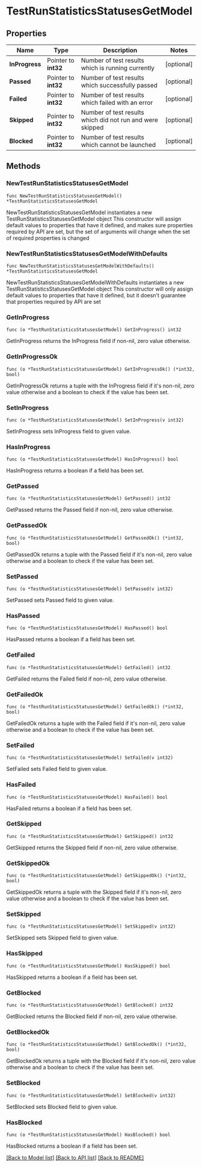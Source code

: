 # TestRunStatisticsStatusesGetModel

## Properties

Name | Type | Description | Notes
------------ | ------------- | ------------- | -------------
**InProgress** | Pointer to **int32** | Number of test results which is running currently | [optional] 
**Passed** | Pointer to **int32** | Number of test results which successfully passed | [optional] 
**Failed** | Pointer to **int32** | Number of test results which failed with an error | [optional] 
**Skipped** | Pointer to **int32** | Number of test results which did not run and were skipped | [optional] 
**Blocked** | Pointer to **int32** | Number of test results which cannot be launched | [optional] 

## Methods

### NewTestRunStatisticsStatusesGetModel

`func NewTestRunStatisticsStatusesGetModel() *TestRunStatisticsStatusesGetModel`

NewTestRunStatisticsStatusesGetModel instantiates a new TestRunStatisticsStatusesGetModel object
This constructor will assign default values to properties that have it defined,
and makes sure properties required by API are set, but the set of arguments
will change when the set of required properties is changed

### NewTestRunStatisticsStatusesGetModelWithDefaults

`func NewTestRunStatisticsStatusesGetModelWithDefaults() *TestRunStatisticsStatusesGetModel`

NewTestRunStatisticsStatusesGetModelWithDefaults instantiates a new TestRunStatisticsStatusesGetModel object
This constructor will only assign default values to properties that have it defined,
but it doesn't guarantee that properties required by API are set

### GetInProgress

`func (o *TestRunStatisticsStatusesGetModel) GetInProgress() int32`

GetInProgress returns the InProgress field if non-nil, zero value otherwise.

### GetInProgressOk

`func (o *TestRunStatisticsStatusesGetModel) GetInProgressOk() (*int32, bool)`

GetInProgressOk returns a tuple with the InProgress field if it's non-nil, zero value otherwise
and a boolean to check if the value has been set.

### SetInProgress

`func (o *TestRunStatisticsStatusesGetModel) SetInProgress(v int32)`

SetInProgress sets InProgress field to given value.

### HasInProgress

`func (o *TestRunStatisticsStatusesGetModel) HasInProgress() bool`

HasInProgress returns a boolean if a field has been set.

### GetPassed

`func (o *TestRunStatisticsStatusesGetModel) GetPassed() int32`

GetPassed returns the Passed field if non-nil, zero value otherwise.

### GetPassedOk

`func (o *TestRunStatisticsStatusesGetModel) GetPassedOk() (*int32, bool)`

GetPassedOk returns a tuple with the Passed field if it's non-nil, zero value otherwise
and a boolean to check if the value has been set.

### SetPassed

`func (o *TestRunStatisticsStatusesGetModel) SetPassed(v int32)`

SetPassed sets Passed field to given value.

### HasPassed

`func (o *TestRunStatisticsStatusesGetModel) HasPassed() bool`

HasPassed returns a boolean if a field has been set.

### GetFailed

`func (o *TestRunStatisticsStatusesGetModel) GetFailed() int32`

GetFailed returns the Failed field if non-nil, zero value otherwise.

### GetFailedOk

`func (o *TestRunStatisticsStatusesGetModel) GetFailedOk() (*int32, bool)`

GetFailedOk returns a tuple with the Failed field if it's non-nil, zero value otherwise
and a boolean to check if the value has been set.

### SetFailed

`func (o *TestRunStatisticsStatusesGetModel) SetFailed(v int32)`

SetFailed sets Failed field to given value.

### HasFailed

`func (o *TestRunStatisticsStatusesGetModel) HasFailed() bool`

HasFailed returns a boolean if a field has been set.

### GetSkipped

`func (o *TestRunStatisticsStatusesGetModel) GetSkipped() int32`

GetSkipped returns the Skipped field if non-nil, zero value otherwise.

### GetSkippedOk

`func (o *TestRunStatisticsStatusesGetModel) GetSkippedOk() (*int32, bool)`

GetSkippedOk returns a tuple with the Skipped field if it's non-nil, zero value otherwise
and a boolean to check if the value has been set.

### SetSkipped

`func (o *TestRunStatisticsStatusesGetModel) SetSkipped(v int32)`

SetSkipped sets Skipped field to given value.

### HasSkipped

`func (o *TestRunStatisticsStatusesGetModel) HasSkipped() bool`

HasSkipped returns a boolean if a field has been set.

### GetBlocked

`func (o *TestRunStatisticsStatusesGetModel) GetBlocked() int32`

GetBlocked returns the Blocked field if non-nil, zero value otherwise.

### GetBlockedOk

`func (o *TestRunStatisticsStatusesGetModel) GetBlockedOk() (*int32, bool)`

GetBlockedOk returns a tuple with the Blocked field if it's non-nil, zero value otherwise
and a boolean to check if the value has been set.

### SetBlocked

`func (o *TestRunStatisticsStatusesGetModel) SetBlocked(v int32)`

SetBlocked sets Blocked field to given value.

### HasBlocked

`func (o *TestRunStatisticsStatusesGetModel) HasBlocked() bool`

HasBlocked returns a boolean if a field has been set.


[[Back to Model list]](../README.md#documentation-for-models) [[Back to API list]](../README.md#documentation-for-api-endpoints) [[Back to README]](../README.md)


